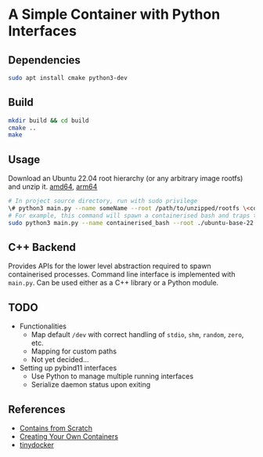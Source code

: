 # A Simple Container with Python Interfaces

## Dependencies

```bash
sudo apt install cmake python3-dev
```

## Build

```bash
mkdir build && cd build
cmake ..
make
```

## Usage
Download an Ubuntu 22.04 root hierarchy (or any arbitrary image rootfs) and unzip it.
[amd64](https://cdimage.ubuntu.com/ubuntu-base/releases/22.04/release/ubuntu-base-22.04-base-amd64.tar.gz),
[arm64](https://cdimage.ubuntu.com/ubuntu-base/releases/22.04/release/ubuntu-base-22.04-base-arm64.tar.gz)

```bash
# In project source directory, run with sudo privilege
\# python3 main.py --name someName --root /path/to/unzipped/rootfs \<command\> [<args>...]
# For example, this command will spawn a containerised bash and traps the current terminal into it
sudo python3 main.py --name containerised_bash --root ./ubuntu-base-22.04-base-arm64 /bin/bash
```

## C++ Backend

Provides APIs for the lower level abstraction required to spawn containerised processes. Command line interface
is implemented with `main.py`. Can be used either as a C++ library or a Python module.

## TODO

* Functionalities
  * Map default `/dev` with correct handling of `stdio`, `shm`, `random`, `zero`, etc.
  * Mapping for custom paths
  * Not yet decided...
* Setting up pybind11 interfaces
  * Use Python to manage multiple running interfaces
  * Serialize daemon status upon exiting

## References

* [Contains from Scratch](https://github.com/lizrice/containers-from-scratch)
* [Creating Your Own Containers](https://cesarvr.github.io/post/2018-05-22-create-containers/)
* [tinydocker](https://github.com/HobbyBear/tinydocker/)
